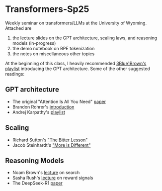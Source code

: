 # Transformers-Sp25
Weekly seminar on transformers/LLMs at the University of Wyoming. Attached are
1) the lecture slides on the GPT architecture, scaling laws, and reasoning models (in-progress)
2) the demo notebook on BPE tokenization
3) the notes on miscellaneous other topics

At the beginning of this class, I heavily recommended [3Blue1Brown's playlist](https://www.youtube.com/playlist?list=PLZHQObOWTQDNU6R1_67000Dx_ZCJB-3pi) introducing the GPT architecture. Some of the other suggested readings:

## GPT architecture

- The original "Attention Is All You Need" [paper](https://dl.acm.org/doi/pdf/10.5555/3295222.3295349)
- Brandon Rohrer's [introduction](https://www.brandonrohrer.com/transformers)
- Andrej Karpathy's [playlist](https://www.youtube.com/playlist?list=PLAqhIrjkxbuWI23v9cThsA9GvCAUhRvKZ)

## Scaling

- Richard Sutton's ["The Bitter Lesson"](http://incompleteideas.net/IncIdeas/BitterLesson.html)
- Jacob Steinhardt's ["More is Different"](https://bounded-regret.ghost.io/more-is-different-for-ai/)

## Reasoning Models

- Noam Brown's [lecture](https://www.youtube.com/watch?v=eaAonE58sLU) on search
- Sasha Rush's [lecture](https://www.youtube.com/live/6fJjojpwv1I) on reward signals
- The DeepSeek-R1 [paper](https://arxiv.org/abs/2501.12948)
